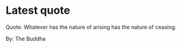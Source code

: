 # Latest quote 

Quote: Whatever has the nature of arising has the nature of ceasing. 

By: The Buddha